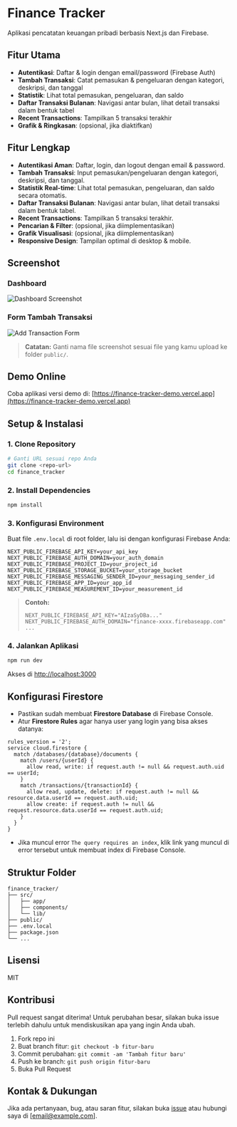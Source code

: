 # Finance Tracker

Aplikasi pencatatan keuangan pribadi berbasis Next.js dan Firebase.

## Fitur Utama

- **Autentikasi**: Daftar & login dengan email/password (Firebase Auth)
- **Tambah Transaksi**: Catat pemasukan & pengeluaran dengan kategori, deskripsi, dan tanggal
- **Statistik**: Lihat total pemasukan, pengeluaran, dan saldo
- **Daftar Transaksi Bulanan**: Navigasi antar bulan, lihat detail transaksi dalam bentuk tabel
- **Recent Transactions**: Tampilkan 5 transaksi terakhir
- **Grafik & Ringkasan**: (opsional, jika diaktifkan)

## Fitur Lengkap

- **Autentikasi Aman**: Daftar, login, dan logout dengan email & password.
- **Tambah Transaksi**: Input pemasukan/pengeluaran dengan kategori, deskripsi, dan tanggal.
- **Statistik Real-time**: Lihat total pemasukan, pengeluaran, dan saldo secara otomatis.
- **Daftar Transaksi Bulanan**: Navigasi antar bulan, lihat detail transaksi dalam bentuk tabel.
- **Recent Transactions**: Tampilkan 5 transaksi terakhir.
- **Pencarian & Filter**: (opsional, jika diimplementasikan)
- **Grafik Visualisasi**: (opsional, jika diimplementasikan)
- **Responsive Design**: Tampilan optimal di desktop & mobile.

## Screenshot

### Dashboard

![Dashboard Screenshot](public/screenshot-dashboard.png)

### Form Tambah Transaksi

![Add Transaction Form](public/screenshot-add-transaction.png)

> **Catatan:** Ganti nama file screenshot sesuai file yang kamu upload ke folder `public/`.

## Demo Online

Coba aplikasi versi demo di: [https://finance-tracker-demo.vercel.app](https://finance-tracker-demo.vercel.app)

## Setup & Instalasi

### 1. Clone Repository

```bash
# Ganti URL sesuai repo Anda
git clone <repo-url>
cd finance_tracker
```

### 2. Install Dependencies

```bash
npm install
```

### 3. Konfigurasi Environment

Buat file `.env.local` di root folder, lalu isi dengan konfigurasi Firebase Anda:

```
NEXT_PUBLIC_FIREBASE_API_KEY=your_api_key
NEXT_PUBLIC_FIREBASE_AUTH_DOMAIN=your_auth_domain
NEXT_PUBLIC_FIREBASE_PROJECT_ID=your_project_id
NEXT_PUBLIC_FIREBASE_STORAGE_BUCKET=your_storage_bucket
NEXT_PUBLIC_FIREBASE_MESSAGING_SENDER_ID=your_messaging_sender_id
NEXT_PUBLIC_FIREBASE_APP_ID=your_app_id
NEXT_PUBLIC_FIREBASE_MEASUREMENT_ID=your_measurement_id
```

> **Contoh:**
>
> ```
> NEXT_PUBLIC_FIREBASE_API_KEY="AIzaSyDBa..."
> NEXT_PUBLIC_FIREBASE_AUTH_DOMAIN="finance-xxxx.firebaseapp.com"
> ...
> ```

### 4. Jalankan Aplikasi

```bash
npm run dev
```

Akses di [http://localhost:3000](http://localhost:3000)

## Konfigurasi Firestore

- Pastikan sudah membuat **Firestore Database** di Firebase Console.
- Atur **Firestore Rules** agar hanya user yang login yang bisa akses datanya:

```
rules_version = '2';
service cloud.firestore {
  match /databases/{database}/documents {
    match /users/{userId} {
      allow read, write: if request.auth != null && request.auth.uid == userId;
    }
    match /transactions/{transactionId} {
      allow read, update, delete: if request.auth != null && resource.data.userId == request.auth.uid;
      allow create: if request.auth != null && request.resource.data.userId == request.auth.uid;
    }
  }
}
```

- Jika muncul error `The query requires an index`, klik link yang muncul di error tersebut untuk membuat index di Firebase Console.

## Struktur Folder

```
finance_tracker/
├── src/
│   ├── app/
│   ├── components/
│   └── lib/
├── public/
├── .env.local
├── package.json
└── ...
```

## Lisensi

MIT

## Kontribusi

Pull request sangat diterima! Untuk perubahan besar, silakan buka issue terlebih dahulu untuk mendiskusikan apa yang ingin Anda ubah.

1. Fork repo ini
2. Buat branch fitur: `git checkout -b fitur-baru`
3. Commit perubahan: `git commit -am 'Tambah fitur baru'`
4. Push ke branch: `git push origin fitur-baru`
5. Buka Pull Request

## Kontak & Dukungan

Jika ada pertanyaan, bug, atau saran fitur, silakan buka [issue](https://github.com/username/finance_tracker/issues) atau hubungi saya di [email@example.com].
